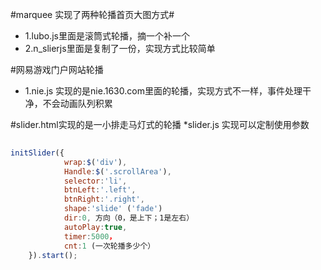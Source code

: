 #marquee 实现了两种轮播首页大图方式#
* 1.lubo.js里面是滚筒式轮播，摘一个补一个
* 2.n_slierjs里面是复制了一份，实现方式比较简单

#网易游戏门户网站轮播
* 1.nie.js 实现的是nie.1630.com里面的轮播，实现方式不一样，事件处理干净，不会动画队列积累

#slider.html实现的是一小排走马灯式的轮播
*slider.js 实现可以定制使用参数
```javascript
 
initSlider({
			wrap:$('div'),
            Handle:$('.scrollArea'),
			selector:'li',
			btnLeft:'.left',
			btnRight:'.right',
			shape:'slide' ('fade')
			dir:0, 方向（0，是上下；1是左右）
			autoPlay:true,
			timer:5000，
			cnt:1 (一次轮播多少个）
	}).start();
```
